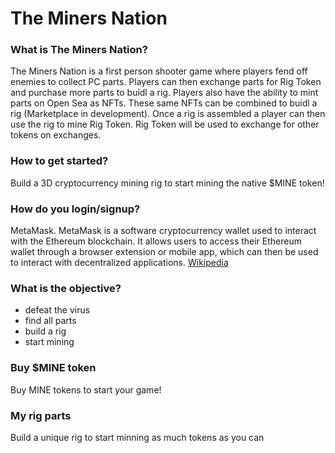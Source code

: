 # The Miners Nation

### What is The Miners Nation?

The Miners Nation is a first person shooter game where players fend off enemies to collect PC parts. Players can then exchange parts for Rig Token and purchase more parts to buidl a rig. Players also have the ability to mint parts on Open Sea as NFTs. These same NFTs can be combined to buidl a rig (Marketplace in development). Once a rig is assembled a player can then use the rig to mine Rig Token. Rig Token will be used to exchange for other tokens on exchanges.

### How to get started?

Build a 3D cryptocurrency mining rig to start mining the native $MINE token!

### How do you login/signup?

MetaMask. MetaMask is a software cryptocurrency wallet used to interact with the Ethereum blockchain. It allows users to access their Ethereum wallet through a browser extension or mobile app, which can then be used to interact with decentralized applications. [Wikipedia](https://en.wikipedia.org/wiki/MetaMask "MetaMask Wikipedia Page" )

### What is the objective?

* defeat the virus
* find all parts
* build a rig
* start mining

### Buy $MINE token

Buy MINE tokens to start your game!

### My rig parts

Build a unique rig to start minning as much tokens as you can